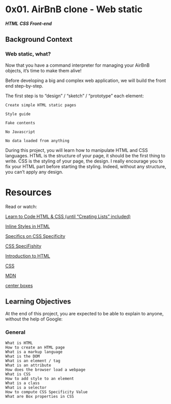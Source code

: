 # 0x01. AirBnB clone - Web static
***HTML***
***CSS***
***Front-end***

## Background Context
### Web static, what?
Now that you have a command interpreter for managing your AirBnB objects, it’s time to make them alive!

Before developing a big and complex web application, we will build the front end step-by-step.

The first step is to “design” / “sketch” / “prototype” each element:

    Create simple HTML static pages

    Style guide

    Fake contents
    
    No Javascript
    
    No data loaded from anything

During this project, you will learn how to manipulate HTML and CSS languages. HTML is the structure of your page, it should be the first thing to write. CSS is the styling of your page, the design. I really encourage you to fix your HTML part before starting the styling. Indeed, without any structure, you can’t apply any design.


# Resources
Read or watch:

[Learn to Code HTML & CSS (until “Creating Lists” included)](https://intranet.alxswe.com/rltoken/T9KyiA6_Tm3Ny6oTn08S-A)

[Inline Styles in HTML](https://intranet.alxswe.com/rltoken/7NdYbImFNofpB_FXXn3otg)

[Specifics on CSS Specificity](https://intranet.alxswe.com/rltoken/z_OTPFCjmhXJJi7KJqBCbQ)

[CSS SpeciFishity](https://intranet.alxswe.com/rltoken/orI812cozq-yd2769VdM_w)

[Introduction to HTML](https://intranet.alxswe.com/rltoken/okP4V3RxFXHkEcQo19AnuQ)

[CSS](https://intranet.alxswe.com/rltoken/Ir8Ka59FO6Z_vJQ-gkSG_w)

[MDN](https://intranet.alxswe.com/rltoken/BpSXtcWOGH0UT4XLCoQyJg)

[center boxes](https://intranet.alxswe.com/rltoken/Tlje4XYwyZbUfHkQWGi1WQ)

## Learning Objectives
At the end of this project, you are expected to be able to explain to anyone, without the help of Google:

### General
    What is HTML
    How to create an HTML page
    What is a markup language
    What is the DOM
    What is an element / tag
    What is an attribute
    How does the browser load a webpage
    What is CSS
    How to add style to an element
    What is a class
    What is a selector
    How to compute CSS Specificity Value
    What are Box properties in CSS
